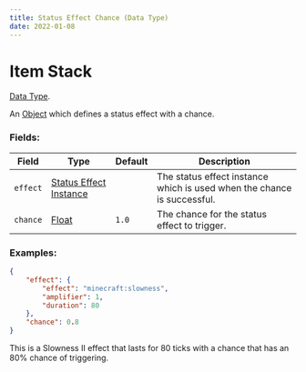 ```yaml
---
title: Status Effect Chance (Data Type)
date: 2022-01-08
---
```

# Item Stack

[Data Type](../data_types.md).

An [Object](https://origins.readthedocs.io/en/latest/types/data_types/object/) which defines a status effect with a chance.

### Fields:

Field  | Type | Default | Description
-------|------|---------|-------------
`effect` | [Status Effect Instance](https://origins.readthedocs.io/en/latest/types/data_types/status_effect_instance/) | | The status effect instance which is used when the chance is successful.
`chance` | [Float](https://origins.readthedocs.io/en/latest/types/data_types/float/) | `1.0` | The chance for the status effect to trigger.

### Examples:

```json
{
  	"effect": {
		"effect": "minecraft:slowness",
		"amplifier": 1,
		"duration": 80
	},
	"chance": 0.8
}
```

This is a Slowness II effect that lasts for 80 ticks with a chance that has an 80% chance of triggering.